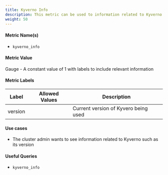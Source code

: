 ```yaml
---
title: Kyverno Info
description: This metric can be used to information related to Kyverno such as its version.
weight: 50
---
```


#### Metric Name(s)

* `kyverno_info`

#### Metric Value

Gauge - A constant value of 1 with labels to include relevant information

#### Metric Labels

| Label                    | Allowed Values | Description                                                                                                               |
|--------------------------|----------------|---------------------------------------------------------------------------------------------------------------------------|
| version                  |                | Current version of Kyvero being used                                                                                      |

#### Use cases

* The cluster admin wants to see information related to Kyverno such as its version

#### Useful Queries

* `kyverno_info`
